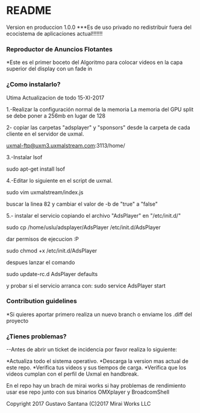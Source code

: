 # README #

Version en produccion 1.0.0
***Es de uso privado no redistribuir fuera del ecocistema de aplicaciones actual!!!!!!!

### Reproductor de Anuncios Flotantes ###

*Este es el primer boceto del Algoritmo para colocar videos en la capa superior del display con un fade in

### ¿Como instalarlo? ###
Utima Actualizacion de todo 15-XI-2017

1.-Realizar la configuración normal de la memoria
     La memoria del GPU split se debe poner a 256mb en lugar de 128

2- copiar las carpetas "adsplayer" y "sponsors" desde la carpeta de cada cliente en el servidor de uxmal.

uxmal-ftp@uxm3.uxmalstream.com:3113/home/

3.-Instalar lsof

sudo apt-get install lsof

4.-Editar lo siguiente en el script de uxmal.

sudo vim uxmalstream/index.js

buscar la linea 82 y cambiar el valor de -b de "true" a "false"

5.- instalar el servicio copiando el archivo "AdsPlayer" en "/etc/init.d/"

sudo cp /home/uslu/adsplayer/AdsPlayer /etc/init.d/AdsPlayer

dar permisos de ejecucion :P

sudo chmod +x /etc/init.d/AdsPlayer

despues lanzar el comando

sudo update-rc.d AdsPlayer defaults

y probar si el servicio arranca con: sudo service AdsPlayer start

### Contribution guidelines ###

*Si quieres aportar primero realiza un nuevo branch o enviame los .diff del proyecto

### ¿Tienes problemas? ###

--Antes de abrir un ticket de incidencia por favor realiza lo siguiente:

*Actualiza todo el sistema operativo.
*Descarga la version mas actual de este repo.
*Verifica tus videos y sus tiempos de carga.
*Verifica que los videos cumplan con el perfil de Uxmal en handbreak.

En el repo hay un brach de mirai works si hay problemas de rendimiento usar ese repo junto con sus binarios OMXplayer y BroadcomShell 


Copyright 2017 Gustavo Santana
(C)2017 Mirai Works LLC

